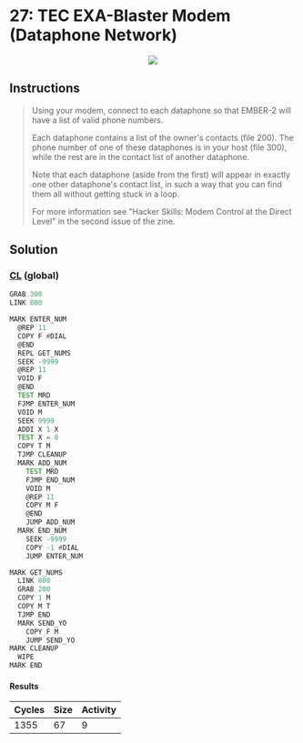 # 27: TEC EXA-Blaster Modem (Dataphone Network)

<div align="center"><img src="EXAPUNKS - TEC EXA-Blaster™ Modem (1355, 67, 9, 2024-06-23-17-28-17).mp4" /></div>

## Instructions
> Using your modem, connect to each dataphone so that EMBER-2 will have a list of valid phone numbers.
> 
> Each dataphone contains a list of the owner's contacts (file 200). The phone number of one of these dataphones is in your host (file 300), while the rest are in the contact list of another dataphone.
> 
> Note that each dataphone (aside from the first) will appear in exactly one other dataphone's contact list, in such a way that you can find them all without getting stuck in a loop.
> 
> For more information see "Hacker Skills: Modem Control at the Direct Level" in the second issue of the zine.

## Solution

### [CL](CL.exa) (global)
```asm
GRAB 300
LINK 800

MARK ENTER_NUM
  @REP 11
  COPY F #DIAL
  @END
  REPL GET_NUMS
  SEEK -9999
  @REP 11
  VOID F
  @END
  TEST MRD
  FJMP ENTER_NUM
  VOID M
  SEEK 9999
  ADDI X 1 X
  TEST X = 8
  COPY T M
  TJMP CLEANUP
  MARK ADD_NUM
    TEST MRD
    FJMP END_NUM
    VOID M
    @REP 11
    COPY M F
    @END
    JUMP ADD_NUM
  MARK END_NUM
    SEEK -9999
    COPY -1 #DIAL
    JUMP ENTER_NUM

MARK GET_NUMS
  LINK 800
  GRAB 200
  COPY 1 M
  COPY M T
  TJMP END
  MARK SEND_YO
    COPY F M
    JUMP SEND_YO
MARK CLEANUP
  WIPE
MARK END
```

#### Results
| Cycles | Size | Activity |
|--------|------|----------|
| 1355   | 67   | 9        |
